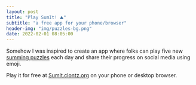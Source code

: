 ```yaml
---
layout: post
title: "Play SumIt! ⛰️"
subtitle: "a free app for your phone/browser"
header-img: "img/puzzles-bg.png"
date: 2022-02-01 08:05:00
---
```


Somehow I was inspired to create an app where folks can play five new
[summing puzzles](/blog/2021/12/21/summing-puzzles/) each day and share their
progress on social media using emoji.

Play it for free at 
[SumIt.clontz.org](https://sumit.clontz.org) on your phone or desktop browser.
